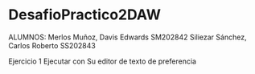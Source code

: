 # DesafioPractico2DAW

ALUMNOS:
Merlos Muñoz, Davis Edwards SM202842
Siliezar Sánchez, Carlos Roberto SS202843

Ejercicio 1 Ejecutar con Su editor de texto de preferencia
